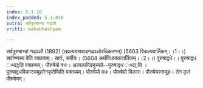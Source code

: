 ```yaml
---
index: 5.1.10
index_padded: 5.1.010
sutra: सर्वपुरुषाभ्यां णढञौ
vritti: mahabhashyam

---
```

 सर्वपुरुषाभ्यां णढञ्ञौ (1892) (छप्रत्ययापवादणढञ्ञोरधिकरणम्) (5603 विकल्पवार्तिकम्।।1।।) सर्वाण्णस्य वेति वक्तव्यम्। सार्वः, सर्वीयः। (5604 अर्थविधायकवार्तिकम्।।2।।) पुरुषाद्वधे।। पुरुषाद्वध ःथ्द्य;ति वक्तव्यम्। पौरुषेयो वधः। अत्यल्पमिदमुच्यते--पुरुषाद्वध ःथ्द्य;ति । पुरुषाद्वधविकारसमूहतेनकृतेष्विति वक्तव्यम्। पौरुषेयो वधः। पौरुषेयो विकारः। पौरुषेयस्समूहः। तेन कृतं पौरुषेयम्। 